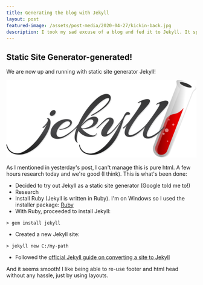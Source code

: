 ```yaml
---
title: Generating the blog with Jekyll
layout: post
featured-image: /assets/post-media/2020-04-27/kickin-back.jpg
description: I took my sad excuse of a blog and fed it to Jekyll. It spat this out!
---
```


## Static Site Generator-generated!

We are now up and running with static site generator Jekyll!

![Jekyll logo](\assets\post-media\2020-04-27\jekyll.svg "Jekyll logo")

As I mentioned in yesterday's post, I can't manage this is pure html. A few hours research today and we're good (I think). This is what's been done:

- Decided to try out Jekyll as a static site generator (Google told me to!)
- Research
- Install Ruby (Jekyll is written in Ruby). I'm on Windows so I used the installer package: [Ruby](https://www.ruby-lang.org/en/)
- With Ruby, proceeded to install Jekyll:

```
> gem install jekyll
```

- Created a new Jekyll site:

```
> jekyll new C:/my-path
```

- Followed the [official Jekyll guide on converting a site to Jekyll](https://jekyllrb.com/tutorials/convert-site-to-jekyll/)

And it seems smooth! I like being able to re-use footer and html head without any hassle, just by using layouts.
